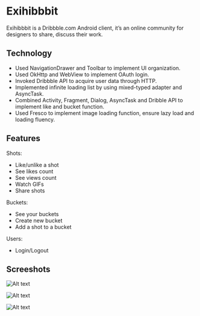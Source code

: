 # Exihibbbit

Exihibbbit is a Dribbble.com Android client, it’s an online community for designers to share, discuss their work.

## Technology

* Used NavigationDrawer and Toolbar to implement UI organization. 
* Used OkHttp and WebView to implement OAuth login.
* Invoked Dribbble API to acquire user data through HTTP.
* Implemented infinite loading list by using mixed-typed adapter and AsyncTask.
* Combined Activity, Fragment, Dialog, AsyncTask and Dribble API to implement like and bucket function.
* Used Fresco to implement image loading function, ensure lazy load and loading fluency.

## Features

Shots:
* Like/unlike a shot
* See likes count
* See views count
* Watch GIFs
* Share shots

Buckets:
* See your buckets
* Create new bucket
* Add a shot to a bucket

Users:
* Login/Logout

## Screeshots

![Alt text](https://s4.postimg.org/i7d1x1s9p/Screen_Shot_2017-08-21_at_8.40.30_PM.png)

![Alt text](https://s20.postimg.org/3kld0rkq5/Screen_Shot_2017-08-21_at_9.05.02_PM.png)

![Alt text](https://s4.postimg.org/sipeppjz1/Screen_Shot_2017-08-21_at_8.41.21_PM.png)

